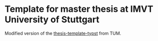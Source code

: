 # Template for master thesis at IMVT University of Stuttgart
Modified version of the [thesis-template-typst](https://github.com/ls1intum/thesis-template-typst) from TUM.

